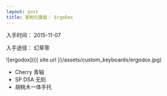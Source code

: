 ```yaml
---
layout: post
title: 客制化键盘： ErgoDox
---
```


入手时间： 2015-11-07

入手途径： 幻草零

![ergodox]({{ site.url }}/assets/custom_keyboards/ergodox.jpg)

* Cherry 青轴
* SP DSA 无刻
* 胡桃木一体手托
